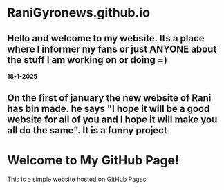 # RaniGyronews.github.io
Hello and welcome to my website. Its a place where I informer my fans or just ANYONE about the stuff I am working on or doing =)
---------------------------------------------------------------------------------------------------------------------------------------------------------------------------------
   **18-1-2025**

On the first of january the new website of Rani has bin made. he says "I hope it will be a good website for all of you and I hope it will make you all do the same". It is a funny
project
---------------------------------------------------------------------------------------------------------------------------------------------------------------------------------

<!DOCTYPE html>
<html lang="en">
<head>
    <meta charset="UTF-8">
    <meta name="viewport" content="width=device-width, initial-scale=1.0">
    <title>My GitHub Page</title>
</head>
<body>
    <h1>Welcome to My GitHub Page!</h1>
    <p>This is a simple website hosted on GitHub Pages.</p>
</body>
</html>
